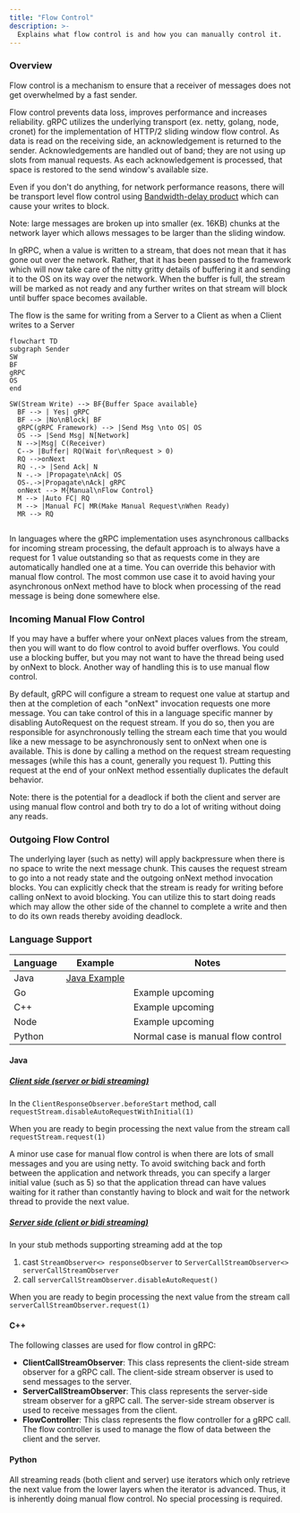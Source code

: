```yaml
---
title: "Flow Control"
description: >-
  Explains what flow control is and how you can manually control it.
---
```


### Overview

Flow control is a mechanism to ensure that a receiver of messages does not get
overwhelmed by a fast
sender.

Flow control prevents data loss, improves performance and increases reliability.
gRPC utilizes the
underlying transport (ex. netty, golang, node, cronet) for the implementation of
HTTP/2 sliding
window flow control. As data is read on the receiving side, an acknowledgement
is returned to the
sender. Acknowledgements are handled out of band; they are not using up slots
from manual requests.
As each acknowledgement is processed, that space is restored to the send
window's available size.

Even if you don't do anything, for network performance reasons, there will be
transport level flow control using [Bandwidth-delay product][bdp] which can
cause your writes to
block.

Note: large messages are broken up into smaller (ex. 16KB) chunks at the network
layer which
allows messages to be larger than the sliding window.

In gRPC, when a value is written to a stream, that does not mean that it has
gone out over the
network. Rather, that it has been passed to the framework which will now take
care of the nitty
gritty details of buffering it and sending it to the OS on its way over the
network. When the
buffer is full, the stream will be marked as not ready and any further writes on
that stream will
block until buffer space becomes available.

The flow is the same for writing from a Server to a Client as when a Client
writes to a Server

```mermaid
flowchart TD
subgraph Sender
SW
BF
gRPC
OS
end

SW(Stream Write) --> BF{Buffer Space available}
  BF --> | Yes| gRPC
  BF --> |No\nBlock| BF
  gRPC(gRPC Framework) --> |Send Msg \nto OS| OS
  OS --> |Send Msg| N[Network]
  N -->|Msg| C(Receiver)
  C--> |Buffer| RQ(Wait for\nRequest > 0)
  RQ -->onNext 
  RQ -.-> |Send Ack| N
  N -.-> |Propagate\nAck| OS
  OS-.->|Propagate\nAck| gRPC
  onNext --> M{Manual\nFlow Control}
  M --> |Auto FC| RQ
  M --> |Manual FC| MR(Make Manual Request\nWhen Ready)
  MR --> RQ
  
```

In languages where the gRPC implementation uses asynchronous callbacks for
incoming stream
processing, the default approach is to always have a request for 1 value
outstanding so that as
requests come in they are automatically handled one at a time. You can override
this behavior with
manual flow control. The most common use case it to avoid having your
asynchronous onNext method have to
block when processing of the read message is being done somewhere else.

### Incoming Manual Flow Control

If you may have a buffer where your onNext places values from the stream, then
you will want to do
flow control to avoid buffer overflows. You could use a blocking buffer, but you
may not want to
have the thread being used by onNext to block. Another way of handling this is
to use manual flow
control.

By default, gRPC will configure a stream to request one value at startup and
then at the completion
of each "onNext" invocation requests one more message. You can take control of
this in a language
specific manner by disabling AutoRequest on the request stream. If you do so,
then you are
responsible for asynchronously telling the stream each time that you would like
a new message to be
asynchronously sent to onNext when one is available. This is done by calling a
method on the
request stream requesting messages (while this has a count, generally you
request 1). Putting this
request at the end of your onNext method essentially duplicates the default
behavior.

Note: there is the potential for a deadlock if both the client and server are
using manual flow
control and both try to do a lot of writing without doing any reads.

### Outgoing Flow Control

The underlying layer (such as netty) will apply backpressure when there is no
space to write the
next message chunk. This causes the request stream to go into a not ready state
and the outgoing
onNext method invocation blocks. You can explicitly check that the stream is
ready for writing
before calling onNext to avoid blocking. You can utilize this to start doing
reads which may allow
the other side of the channel to complete a write and then to do its own reads
thereby avoiding
deadlock.

### Language Support

| Language | Example          | Notes                              |
|----------|------------------|------------------------------------|
| Java     | [Java Example][] |                                    |
| Go       |                  | Example upcoming                   |
| C++      |                  | Example upcoming                   |
| Node     |                  | Example upcoming                   |
| Python   |                  | Normal case is manual flow control |

#### Java

##### <u>Client side (server or bidi streaming)</u>

In the `ClientResponseObserver.beforeStart` method, call
`requestStream.disableAutoRequestWithInitial(1)`

When you are ready to begin processing the next value from the stream call
`requestStream.request(1)`

A minor use case for manual flow control is when there are lots of small
messages and you are using
netty. To avoid switching back and forth between the application and network
threads, you can
specify a larger initial value (such as 5) so that the application thread can
have values waiting
for it rather than constantly having to block and wait for the network thread to
provide the next
value.

##### <u>Server side (client or bidi streaming)</u>

In your stub methods supporting streaming add at the top

1. cast `StreamObserver<> responseObserver`
   to `ServerCallStreamObserver<> serverCallStreamObserver`
1. call `serverCallStreamObserver.disableAutoRequest()`

When you are ready to begin processing the next value from the stream call
`serverCallStreamObserver.request(1)`

#### C++

The following classes are used for flow control in gRPC:

* **ClientCallStreamObserver**: This class represents the client-side stream
  observer for a gRPC call. The client-side stream observer is used to send
  messages to the server.
* **ServerCallStreamObserver**: This class represents the server-side stream
  observer for a gRPC call. The server-side stream observer is used to receive
  messages from the client.
* **FlowController**: This class represents the flow controller for a gRPC call.
  The flow controller is used to manage the flow of data between the client and
  the server.

#### Python

All streaming reads (both client and server) use iterators which only retrieve
the next value from
the lower layers when the iterator is advanced. Thus, it is inherently doing
manual flow control.
No special processing is required.


[Java Example]: https://github.com/grpc/grpc-java/tree/master/examples/src/main/java/io/grpc/examples/manualflowcontrol

[bdp]: https://en.wikipedia.org/wiki/Bandwidth-delay_product


